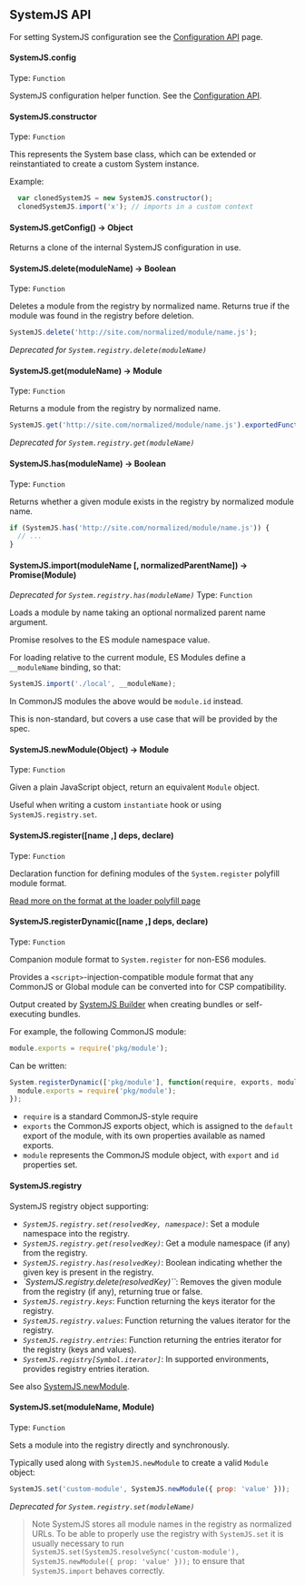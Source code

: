 ## SystemJS API

For setting SystemJS configuration see the [Configuration API](config-api.md) page.

#### SystemJS.config
Type: `Function`

SystemJS configuration helper function. See the [Configuration API](config-api.md).

#### SystemJS.constructor
Type: `Function`

This represents the System base class, which can be extended or reinstantiated to create a custom System instance.

Example:

```javascript
  var clonedSystemJS = new SystemJS.constructor();
  clonedSystemJS.import('x'); // imports in a custom context
```

#### SystemJS.getConfig() -> Object

Returns a clone of the internal SystemJS configuration in use.

#### SystemJS.delete(moduleName) -> Boolean
Type: `Function`

Deletes a module from the registry by normalized name.
Returns true if the module was found in the registry before deletion.

```javascript
SystemJS.delete('http://site.com/normalized/module/name.js');
```

_Deprecated for `System.registry.delete(moduleName)`_

#### SystemJS.get(moduleName) -> Module
Type: `Function`

Returns a module from the registry by normalized name.

```javascript
SystemJS.get('http://site.com/normalized/module/name.js').exportedFunction();
```

_Deprecated for `System.registry.get(moduleName)`_

#### SystemJS.has(moduleName) -> Boolean
Type: `Function`

Returns whether a given module exists in the registry by normalized module name.

```javascript
if (SystemJS.has('http://site.com/normalized/module/name.js')) {
  // ...
}
```

#### SystemJS.import(moduleName [, normalizedParentName]) -> Promise(Module)
_Deprecated for `System.registry.has(moduleName)`_
Type: `Function`

Loads a module by name taking an optional normalized parent name argument.

Promise resolves to the ES module namespace value.

For loading relative to the current module, ES Modules define a `__moduleName` binding, so that:

```javascript
SystemJS.import('./local', __moduleName);
```

In CommonJS modules the above would be `module.id` instead.

This is non-standard, but covers a use case that will be provided by the spec.

#### SystemJS.newModule(Object) -> Module
Type: `Function`

Given a plain JavaScript object, return an equivalent `Module` object.

Useful when writing a custom `instantiate` hook or using `SystemJS.registry.set`.

#### SystemJS.register([name ,] deps, declare)
Type: `Function`

Declaration function for defining modules of the `System.register` polyfill module format.

[Read more on the format at the loader polyfill page](https://github.com/ModuleLoader/es6-module-loader/blob/v0.17.0/docs/system-register.md)

#### SystemJS.registerDynamic([name ,] deps, declare)
Type: `Function`

Companion module format to `System.register` for non-ES6 modules.

Provides a `<script>`-injection-compatible module format that any CommonJS or Global module can be converted into for CSP compatibility.

Output created by [SystemJS Builder](https://github.com/systemjs/builder) when creating bundles or self-executing bundles.

For example, the following CommonJS module:

```javascript
module.exports = require('pkg/module');
```

Can be written:

```javascript
System.registerDynamic(['pkg/module'], function(require, exports, module) {
  module.exports = require('pkg/module');
});
```

* `require` is a standard CommonJS-style require
* `exports` the CommonJS exports object, which is assigned to the `default` export of the module, with its own properties available as named exports.
* `module` represents the CommonJS module object, with `export` and `id` properties set.

#### SystemJS.registry

SystemJS registry object supporting:

- *`SystemJS.registry.set(resolvedKey, namespace)`*: Set a module namespace into the registry.
- *`SystemJS.registry.get(resolvedKey)`*: Get a module namespace (if any) from the registry.
- *`SystemJS.registry.has(resolvedKey)`*: Boolean indicating whether the given key is present in the registry.
- *`SystemJS.registry.delete(resolvedKey)``*: Removes the given module from the registry (if any), returning true or false.
- *`SystemJS.registry.keys`*: Function returning the keys iterator for the registry.
- *`SystemJS.registry.values`*: Function returning the values iterator for the registry.
- *`SystemJS.registry.entries`*: Function returning the entries iterator for the registry (keys and values).
- *`SystemJS.registry[Symbol.iterator]`*: In supported environments, provides registry entries iteration.

See also [SystemJS.newModule](#systemjsnewmoduleobject---module).

#### SystemJS.set(moduleName, Module)
Type: `Function`

Sets a module into the registry directly and synchronously.

Typically used along with `SystemJS.newModule` to create a valid `Module` object:

```javascript
SystemJS.set('custom-module', SystemJS.newModule({ prop: 'value' }));
```

_Deprecated for `System.registry.set(moduleName)`_

> Note SystemJS stores all module names in the registry as normalized URLs. To be able to properly use the registry with `SystemJS.set` it is usually necessary to run `SystemJS.set(SystemJS.resolveSync('custom-module'), SystemJS.newModule({ prop: 'value' }));` to ensure that `SystemJS.import` behaves correctly.
